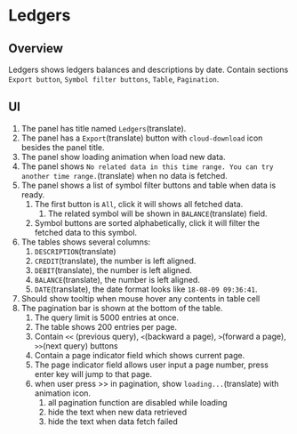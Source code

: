 # Ledgers

## Overview

Ledgers shows ledgers balances and descriptions by date. Contain sections `Export button`, `Symbol filter buttons`, `Table`, `Pagination`.

## UI

1. The panel has title named `Ledgers`(translate).
1. The panel has a `Export`(translate) button with `cloud-download` icon besides the panel title.
1. The panel show loading animation when load new data.
1. The panel shows `No related data in this time range. You can try another time range.`(translate) when no data is fetched.
1. The panel shows a list of symbol filter buttons and table when data is ready.
    1. The first button is `All`, click it will shows all fetched data.
        1. The related symbol will be shown in `BALANCE`(translate) field.
    1. Symbol buttons are sorted alphabetically, click it will filter the fetched data to this symbol.
1. The tables shows several columns:
    1. `DESCRIPTION`(translate)
    1. `CREDIT`(translate), the number is left aligned.
    1. `DEBIT`(translate), the number is left aligned.
    1. `BALANCE`(translate), the number is left aligned.
    1. `DATE`(translate), the date format looks like `18-08-09 09:36:41`.
1. Should show tooltip when mouse hover any contents in table cell
1. The pagination bar is shown at the bottom of the table.
    1. The query limit is 5000 entries at once.
    1. The table shows 200 entries per page.
    1. Contain `<<` (previous query), `<`(backward a page), `>`(forward a page), `>>`(next query) buttons
    1. Contain a page indicator field which shows current page.
    1. The page indicator field allows user input a page number, press enter key will jump to that  page.
    1. when user press >> in pagination, show `loading...`(translate) with animation icon.
        1. all pagination function are disabled while loading
        1. hide the text when new data retrieved
        1. hide the text when data fetch failed
